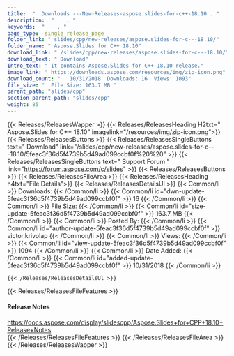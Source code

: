 ```yaml
---
title:  "  Downloads ---New-Releases-aspose.slides-for-c++-18.10 . " 
description:  "    . " 
keywords:  "    . " 
page_type:  single_release_page
folder_link: " slides/cpp/new-releases/aspose.slides-for-c---18.10/"
folder_name: " Aspose.Slides for C++ 18.10"
download_link: " /slides/cpp/new-releases/aspose.slides-for-c---18.10/5feac3f36d5f4739b5d49ad099ccbf0f"
download_text: " Download"
Intro_text: " It contains Aspose.Slides for C++ 18.10 release."
image_link: " https://downloads.aspose.com/resources/img/zip-icon.png"
download_count: "   10/31/2018  Downloads: 16  Views: 1093"
file_size: "  File Size: 163.7 MB "
parent_path: "slides/cpp"
section_parent_path: "slides/cpp"
weight: 85 
---
```


{{< Releases/ReleasesWapper >}}
  {{< Releases/ReleasesHeading H2txt=" Aspose.Slides for C++ 18.10" imagelink="/resources/img/zip-icon.png">}}
  {{< Releases/ReleasesButtons >}}
    {{< Releases/ReleasesSingleButtons text=" Download" link="/slides/cpp/new-releases/aspose.slides-for-c---18.10/5feac3f36d5f4739b5d49ad099ccbf0f%20%20" >}}
    {{< Releases/ReleasesSingleButtons text=" Support Forum " link="https://forum.aspose.com/c/slides" >}}
  {{< Releases/ReleasesButtons >}}
  {{< Releases/ReleasesFileArea >}}
    {{< Releases/ReleasesHeading h4txt="File Details">}}
    {{< Releases/ReleasesDetailsUl >}}
            {{< Common/li  >}} Downloads: {{< /Common/li >}} 
      {{< Common/li id="dwn-update-5feac3f36d5f4739b5d49ad099ccbf0f" >}} 16 {{< /Common/li >}} 
      {{< Common/li  >}} File Size: {{< /Common/li >}} 
      {{< Common/li id="size-update-5feac3f36d5f4739b5d49ad099ccbf0f" >}} 163.7 MB {{< /Common/li >}} 
      {{< Common/li  >}} Posted By: {{< /Common/li >}} 
      {{< Common/li id="author-update-5feac3f36d5f4739b5d49ad099ccbf0f" >}} victor.krivolap {{< /Common/li >}} 
      {{< Common/li  >}} Views: {{< /Common/li >}} 
      {{< Common/li id="view-update-5feac3f36d5f4739b5d49ad099ccbf0f" >}} 1094 {{< /Common/li >}} 
      {{< Common/li  >}} Date Added: {{< /Common/li >}} 
      {{< Common/li id="added-update-5feac3f36d5f4739b5d49ad099ccbf0f" >}} 10/31/2018 {{< /Common/li >}} 

    {{< /Releases/ReleasesDetailsUl >}}

  {{< Releases/ReleasesFileFeatures >}}
      <h4>Release Notes</h4><div><a href="https://docs.aspose.com/display/slidescpp/Aspose.Slides+for+CPP+18.10+Release+Notes">https://docs.aspose.com/display/slidescpp/Aspose.Slides+for+CPP+18.10+Release+Notes</a></div>
  {{< /Releases/ReleasesFileFeatures >}}
 {{< /Releases/ReleasesFileArea >}}
{{< /Releases/ReleasesWapper >}}


